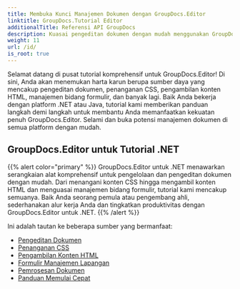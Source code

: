 ```yaml
---
title: Membuka Kunci Manajemen Dokumen dengan GroupDocs.Editor
linktitle: GroupDocs.Tutorial Editor
additionalTitle: Referensi API GroupDocs
description: Kuasai pengeditan dokumen dengan mudah menggunakan GroupDocs.Editor untuk .NET & Java. Sederhanakan alur kerja, kelola CSS, ambil konten HTML, & banyak lagi!
weight: 11
url: /id/
is_root: true
---
```


Selamat datang di pusat tutorial komprehensif untuk GroupDocs.Editor! Di sini, Anda akan menemukan harta karun berupa sumber daya yang mencakup pengeditan dokumen, penanganan CSS, pengambilan konten HTML, manajemen bidang formulir, dan banyak lagi. Baik Anda bekerja dengan platform .NET atau Java, tutorial kami memberikan panduan langkah demi langkah untuk membantu Anda memanfaatkan kekuatan penuh GroupDocs.Editor. Selami dan buka potensi manajemen dokumen di semua platform dengan mudah.


## GroupDocs.Editor untuk Tutorial .NET
{{% alert color="primary" %}}
GroupDocs.Editor untuk .NET menawarkan serangkaian alat komprehensif untuk pengelolaan dan pengeditan dokumen dengan mudah. Dari menangani konten CSS hingga mengambil konten HTML dan menguasai manajemen bidang formulir, tutorial kami mencakup semuanya. Baik Anda seorang pemula atau pengembang ahli, sederhanakan alur kerja Anda dan tingkatkan produktivitas dengan GroupDocs.Editor untuk .NET.
{{% /alert %}}

Ini adalah tautan ke beberapa sumber yang bermanfaat:
 
- [Pengeditan Dokumen](./net/document-editing/)
- [Penanganan CSS](./net/css-handling/)
- [Pengambilan Konten HTML](./net/html-content-retrieval/)
- [Formulir Manajemen Lapangan](./net/form-field-management/)
- [Pemrosesan Dokumen](./net/document-processing/)
- [Panduan Memulai Cepat](./net/quick-start-guide/)